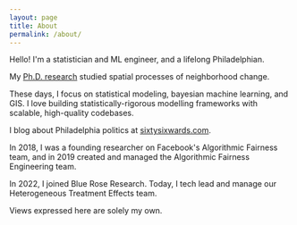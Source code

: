 ```yaml
---
layout: page
title: About
permalink: /about/
---
```


Hello! I'm a statistician and ML engineer, and a lifelong Philadelphian.

My [Ph.D. research](http://arks.princeton.edu/ark:/88435/dsp01pz50gz56r) studied spatial processes of neighborhood change.

These days, I focus on statistical modeling, bayesian machine learning, and GIS. I love building statistically-rigorous modelling frameworks with scalable, high-quality codebases.

I blog about Philadelphia politics at [sixtysixwards.com](sixtysixwards.com).

In 2018, I was a founding researcher on Facebook's Algorithmic Fairness team, and in 2019 created and managed the Algorithmic Fairness Engineering team.

In 2022, I joined Blue Rose Research. Today, I tech lead and manage our Heterogeneous Treatment Effects team.

​Views expressed here are solely my own.
